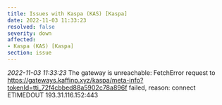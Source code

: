 ```yaml
---
title: Issues with Kaspa (KAS) [Kaspa]
date: 2022-11-03 11:33:23
resolved: false
severity: down
affected:
- Kaspa (KAS) [Kaspa]
section: issue
---
```


*2022-11-03 11:33:23* The gateway is unreachable: FetchError request to https://gateways.kaffinp.xyz/kaspa/meta-info?tokenId=tti_72f4cbbed88a5902c78a896f failed, reason: connect ETIMEDOUT 193.31.116.152:443